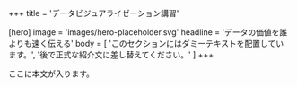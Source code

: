 +++
title = 'データビジュアライゼーション講習'

[hero]
image = 'images/hero-placeholder.svg'
headline = 'データの価値を誰よりも速く伝える'
body = [
    'このセクションにはダミーテキストを配置しています。',
    '後で正式な紹介文に差し替えてください。'
]
+++

ここに本文が入ります。
